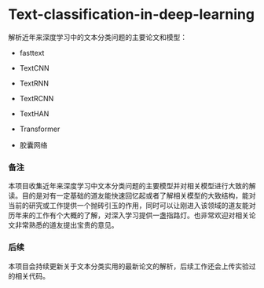 # Text-classification-in-deep-learning
解析近年来深度学习中的文本分类问题的主要论文和模型：

* fasttext

* TextCNN

* TextRNN

* TextRCNN

* TextHAN

* Transformer

* 胶囊网络

  

### 备注

本项目收集近年来深度学习中文本分类问题的主要模型并对相关模型进行大致的解读。目的是对有一定基础的道友能快速回忆起或者了解相关模型的大致结构，能对当前的研究或工作提供一个抛砖引玉的作用，同时可以让刚进入该领域的道友能对历年来的工作有个大概的了解，对深入学习提供一盏指路灯。也非常欢迎对相关论文非常熟悉的道友提出宝贵的意见。



### 后续

本项目会持续更新关于文本分类实用的最新论文的解析，后续工作还会上传实验过的相关代码。